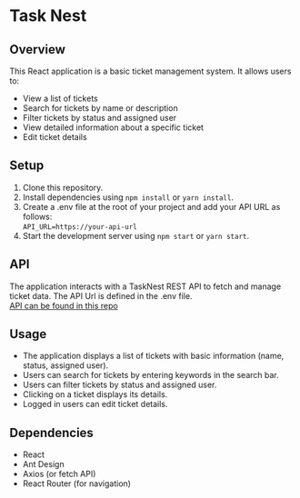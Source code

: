# Task Nest
## Overview
This React application is a basic ticket management system. It allows users to:
- View a list of tickets
- Search for tickets by name or description
- Filter tickets by status and assigned user
- View detailed information about a specific ticket
- Edit ticket details

## Setup
1. Clone this repository.
2. Install dependencies using `npm install` or `yarn install`.
3. Create a .env file at the root of your project and add your API URL as follows:  
    `API_URL=https://your-api-url`
4. Start the development server using `npm start` or `yarn start`.

## API
The application interacts with a TaskNest REST API to fetch and manage ticket data. The API Url is defined in the .env file.  
[API can be found in this repo](https://github.com/m-poznanski/TaskNestApi)

## Usage
- The application displays a list of tickets with basic information (name, status, assigned user).
- Users can search for tickets by entering keywords in the search bar.
- Users can filter tickets by status and assigned user.
- Clicking on a ticket displays its details.
- Logged in users can edit ticket details.

## Dependencies
- React
- Ant Design
- Axios (or fetch API)
- React Router (for navigation)

